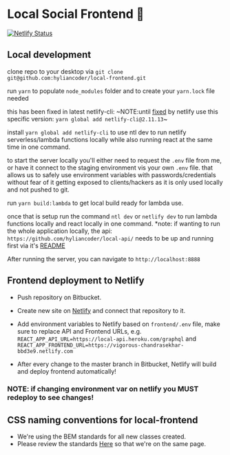 # Local Social Frontend 🐧

[![Netlify Status](https://api.netlify.com/api/v1/badges/83c50317-9af2-4c3c-a396-3e2b1b4a25b1/deploy-status)](https://app.netlify.com/sites/vigorous-chandrasekhar-bbd3e9/deploys)

## Local development

clone repo to your desktop via `git clone git@github.com:hyliancoder/local-frontend.git`

run `yarn` to populate `node_modules` folder and to create your `yarn.lock` file needed

this has been fixed in latest netlify-cli: ~NOTE:until [fixed](https://github.com/netlify/cli/issues/659) by netlify use this specific version: `yarn global add netlify-cli@2.11.13`~

install `yarn global add netlify-cli` to use ntl dev to run netlify serverless/lambda functions locally while also running react at the same time in one command.

to start the server locally you'll either need to request the `.env` file from me, or have it connect to the staging environment vis your own `.env` file. that allows us to safely use environment variables with passwords/credentials without fear of it getting exposed to clients/hackers as it is only used locally and not pushed to git.

run `yarn build:lambda` to get local build ready for lambda use.

once that is setup run the command `ntl dev` or `netlify dev` to run lambda functions locally and react locally in one command. \*note: if wanting to run the whole application locally, the api: `https://github.com/hyliancoder/local-api/` needs to be up and running first via it's [README](https://github.com/hyliancoder/local-api/src/master/README.md)

After running the server, you can navigate to `http://localhost:8888`

## Frontend deployment to Netlify

- Push repository on Bitbucket.
- Create new site on [Netlify](https://www.netlify.com/) and connect that repository to it.
- Add environment variables to Netlify based on `frontend/.env` file, make sure to replace API and Frontend URLs, e.g. `REACT_APP_API_URL=https://local-api.heroku.com/graphql` and `REACT_APP_FRONTEND_URL=https://vigorous-chandrasekhar-bbd3e9.netlify.com`

- After every change to the master branch in Bitbucket, Netlify will build and deploy frontend automatically!

### NOTE: if changing environment var on netlify you MUST redeploy to see changes!

## CSS naming conventions for local-frontend

- We're using the BEM standards for all new classes created.
- Please review the standards [Here](http://getbem.com/) so that we're on the same page.
